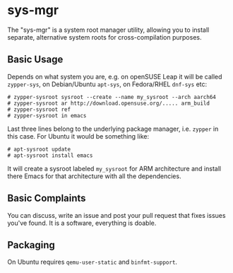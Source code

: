 # sys-mgr

The "sys-mgr" is a system root manager utility, allowing you to install separate, alternative system roots for cross-compilation purposes.

## Basic Usage

Depends on what system you are, e.g. on openSUSE Leap it will be called `zypper-sys`, on Debian/Ubuntu `apt-sys`, on Fedora/RHEL `dnf-sys` etc:

    # zypper-sysroot sysroot --create --name my_sysroot --arch aarch64
    # zypper-sysroot ar http://download.opensuse.org/..... arm_build
    # zypper-sysroot ref
    # zypper-sysroot in emacs

Last three lines belong to the underlying package manager, i.e. `zypper` in this case. For Ubuntu it would be something like:

    # apt-sysroot update
    # apt-sysroot install emacs

It will create a sysroot labeled `my_sysroot` for ARM architecture and install there Emacs for that architecture with all the dependencies.

## Basic Complaints

You can discuss, write an issue and post your pull request that fixes issues you've found. It is a software, everything is doable.

## Packaging

On Ubuntu requires `qemu-user-static` and `binfmt-support`.
